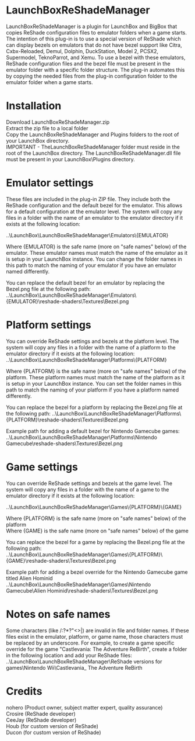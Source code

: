 # LaunchBoxReShadeManager
LaunchBoxReShadeManager is a plugin for LaunchBox and BigBox that copies ReShade configuration files to emulator folders when a game starts. The intention of this plug-in is to use a special version of ReShade which can display bezels on emulators that do not have bezel support like Citra, Cxbx-Reloaded, Demul, Dolphin, DuckStation, Model 2, PCSX2, Supermodel, TeknoParrot, and Xemu. To use a bezel with these emulators, ReShade configuration files and the bezel file must be present in the emulator folder with a specific folder structure. The plug-in automates this by copying the needed files from the plug-in configuration folder to the emulator folder when a game starts.

# Installation
Download LaunchBoxReShadeManager.zip  
Extract the zip file to a local folder  
Copy the LaunchBoxReShadeManager and Plugins folders to the root of your LaunchBox directory.  
IMPORTANT - TheLaunchBoxReShadeManager folder must reside in the root of the LaunchBox directory. The LaunchBoxReShadeManager.dll file must be present in your LaunchBox\Plugins directory. 

# Emulator settings
These files are included in the plug-in ZIP file.  They include both the ReShade configuration and the default bezel for the emulator. This allows for a default configuration at the emulator level. The system will copy any files in a folder with the name of an emulator to the emulator directory if it exists at the following location:  
  
..\LaunchBox\LaunchBoxReShadeManager\Emulators\\{EMULATOR}  
  
Where {EMULATOR} is the safe name (more on "safe names" below) of the emulator. These emulator names must match the name of the emulator as it is setup in your LaunchBox instance. You can change the folder names in this path to match the naming of your emulator if you have an emulator named differently.  
  
You can replace the default bezel for an emulator by replacing the Bezel.png file at the following path:  
..\LaunchBox\LaunchBoxReShadeManager\Emulators\\{EMULATOR}\reshade-shaders\Textures\Bezel.png

# Platform settings
You can override ReShade settings and bezels at the platform level. The system will copy any files in a folder with the name of a platform to the emulator directory if it exists at the following location:
..\LaunchBox\LaunchBoxReShadeManager\Platforms\\{PLATFORM}

Where {PLATFORM} is the safe name (more on "safe names" below) of the platform. These platform names must match the name of the platform as it is setup in your LaunchBox instance. You can set the folder names in this path to match the naming of your platform if you have a platform named differently.

You can replace the bezel for a platform by replacing the Bezel.png file at the following path: 
..\LaunchBox\LaunchBoxReShadeManager\Platforms\\{PLATFORM}\reshade-shaders\Textures\Bezel.png  
  
Example path for adding a default bezel for Nintendo Gamecube games:  
..\LaunchBox\LaunchBoxReShadeManager\Platforms\Nintendo Gamecube\reshade-shaders\Textures\Bezel.png

# Game settings
You can override ReShade settings and bezels at the game level.  The system will copy any files in a folder with the name of a game to the emulator directory if it exists at the following location:  

..\LaunchBox\LaunchBoxReShadeManager\Games\\{PLATFORM}\\{GAME}  
  
Where {PLATFORM} is the safe name (more on "safe names" below) of the platform  
Where {GAME} is the safe name (more on "safe names" below) of the game  

You can replace the bezel for a game by replacing the Bezel.png file at the following path:  
..\LaunchBox\LaunchBoxReShadeManager\Games\\{PLATFORM}\\{GAME}\\reshade-shaders\Textures\Bezel.png  
  
Example path for adding a bezel override for the Nintendo Gamecube game titled Alien Hominid  
..\LaunchBox\LaunchBoxReShadeManager\Games\Nintendo Gamecube\Alien Hominid\reshade-shaders\Textures\Bezel.png  

# Notes on safe names
Some characters (like /:?*?"<>|) are invalid in file and folder names. If these files exist in the emulator, platform, or game name, those characters must be replaced by an underscore. For example, to create a game specific override for the game "Castlevania: The Adventure ReBirth", create a folder in the following location and add your ReShade files:  
..\LaunchBox\LaunchBoxReShadeManager\ReShade versions for games\Nintendo Wii\Castlevania_ The Adventure ReBirth

# Credits
nohero  (Product owner, subject matter expert, quality assurance)  
Crosire (ReShade developer)  
CeeJay (ReShade developer)  
Houb (for custom version of ReShade)  
Ducon (for custom version of ReShade)  
